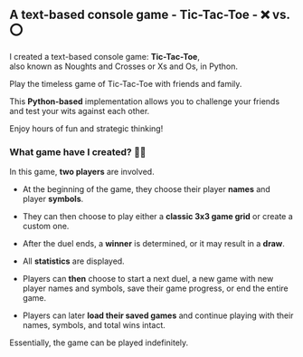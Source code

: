 ## A text-based console game - Tic-Tac-Toe - :x: vs. :o:
I created a text-based console game: **Tic-Tac-Toe**, 
<br>also known as Noughts and Crosses or Xs and Os, in Python.

Play the timeless game of Tic-Tac-Toe with friends and family. 

This **Python-based** implementation allows you to challenge your friends 
<br>and test your wits against each other. 

Enjoy hours of fun and strategic thinking!

### What game have I created? :technologist:
In this game, **two players** are involved.

- At the beginning of the game, they choose their player **names** and player **symbols**.

- They can then choose to play either a **classic 3x3 game grid** or create a custom one.

- After the duel ends, a **winner** is determined, or it may result in a **draw**.

- All **statistics** are displayed.

- Players can **then** choose to start a next duel, a new game with new player names and symbols, save their game progress, or end the entire game. 

- Players can later **load their saved games** and continue playing with their names, symbols, and total wins intact.

Essentially, the game can be played indefinitely.
